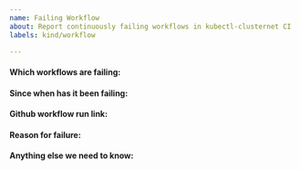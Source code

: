 ```yaml
---
name: Failing Workflow
about: Report continuously failing workflows in kubectl-clusternet CI
labels: kind/workflow

---
```


<!-- Please only use this template for submitting reports about continuously failing workflows in Clusternet CI -->

#### Which workflows are failing:

#### Since when has it been failing:

#### Github workflow run link:

#### Reason for failure:

#### Anything else we need to know:

